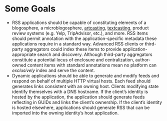 # Some Goals

- RSS applications should be capable of constituting elements of a
  blogosphere, a microblogosphere,
  [artcasting](http://scripting.com/2023/11/17.html),
  [textcasting](https://textcasting.org/), product review systems
  (e.g. Yelp, TripAdvisor, etc.), and more. RSS items should permit
  annotation with the application-specific metadata these applications
  require in a standard way. Advanced RSS clients or third-party
  aggregators could index these items to provide
  application-appropriate search and discovery. Although third-party
  aggregators constitute a potential locus of enclosure and
  centralization, author-owned content items with standard annotations
  mean no platform can *exclusively* index and serve the content.
- Dynamic applications should be able to generate and modify feeds and
  respond on behalf of multiple HTTP virtual hosts. Each feed should
  generates links consistent with an owning host. Clients modifying
  state identify themselves with a DNS hostname. If the client’s
  identity is hosted by the application, the application should
  generate feeds reflecting in GUIDs and links the client’s
  ownership. If the client’s identity is hosted elsewhere,
  applications should generate RSS that can be imported into the
  owning identity’s host application.
